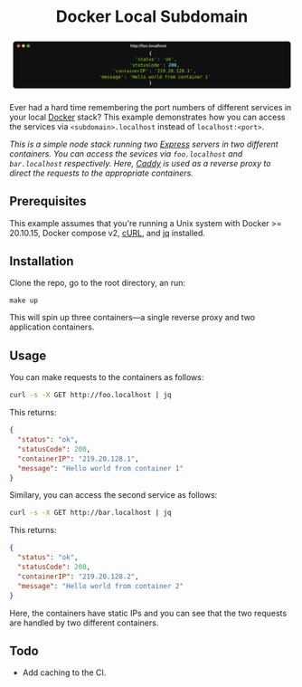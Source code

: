 <div align="center">
<h1>Docker Local Subdomain</h1>

<img src="art/logo.svg" alt="logo">

</div>

Ever had a hard time remembering the port numbers of different services in your local
[Docker](https://docs.docker.com/) stack? This example demonstrates how you can access
the services via `<subdomain>.localhost` instead of `localhost:<port>`.

*This is a simple node stack running two [Express](https://expressjs.com/) servers in two
different containers. You can access the sevices via `foo.localhost` and `bar.localhost`
respectively. Here, [Caddy](https://caddyserver.com/) is used as a reverse proxy to
direct the requests to the appropriate containers.*

## Prerequisites

This example assumes that you're running a Unix system with Docker >= 20.10.15, Docker
compose v2, [cURL](https://curl.se/), and [jq](https://stedolan.github.io/jq/) installed.

## Installation

Clone the repo, go to the root directory, an run:

```
make up
```

This will spin up three containers—a single reverse proxy and two application containers.

## Usage

You can make requests to the containers as follows:

```bash
curl -s -X GET http://foo.localhost | jq
```

This returns:

```json
{
  "status": "ok",
  "statusCode": 200,
  "containerIP": "219.20.128.1",
  "message": "Hello world from container 1"
}
```

Similary, you can access the second service as follows:

```bash
curl -s -X GET http://bar.localhost | jq
```

This returns:

```json
{
  "status": "ok",
  "statusCode": 200,
  "containerIP": "219.20.128.2",
  "message": "Hello world from container 2"
}
```

Here, the containers have static IPs and you can see that the two requests are handled
by two different containers.

## Todo

* Add caching to the CI.
